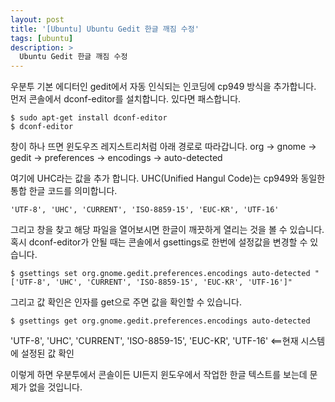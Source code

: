 ```yaml
---
layout: post
title: '[Ubuntu] Ubuntu Gedit 한글 깨짐 수정'
tags: [ubuntu]
description: >
  Ubuntu Gedit 한글 깨짐 수정
---
```

우분투 기본 에디터인 gedit에서 자동 인식되는 인코딩에 cp949 방식을 추가합니다.
먼저 콘솔에서 dconf-editor를 설치합니다. 있다면 패스합니다.

```
$ sudo apt-get install dconf-editor
$ dconf-editor
```

창이 하나 뜨면 윈도우즈 레지스트리처럼 아래 경로로 따라갑니다.
org -> gnome -> gedit -> preferences -> encodings -> auto-detected

여기에 UHC라는 값을 추가 합니다. UHC(Unified Hangul Code)는 cp949와 동일한 통합 한글 코드를 의미합니다.

```
'UTF-8', 'UHC', 'CURRENT', 'ISO-8859-15', 'EUC-KR', 'UTF-16'
```

그리고 창을 찾고 해당 파일을 열어보시면 한글이 깨끗하게 열리는 것을 볼 수 있습니다.
혹시 dconf-editor가 안될 때는 콘솔에서 gsettings로 한번에 설정값을 변경할 수 있습니다.

```
$ gsettings set org.gnome.gedit.preferences.encodings auto-detected "['UTF-8', 'UHC', 'CURRENT', 'ISO-8859-15', 'EUC-KR', 'UTF-16']"
```

그리고 값 확인은 인자를 get으로 주면 값을 확인할 수 있습니다.

```
$ gsettings get org.gnome.gedit.preferences.encodings auto-detected
```

'UTF-8', 'UHC', 'CURRENT', 'ISO-8859-15', 'EUC-KR', 'UTF-16'   <==현재 시스템에 설정된 값 확인

이렇게 하면 우분투에서 콘솔이든 UI든지 윈도우에서 작업한 한글 텍스트를 보는데 문제가 없을 것입니다.
